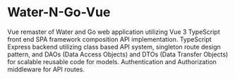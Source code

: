 # Water-N-Go-Vue
Vue remaster of Water and Go web application utilizing Vue 3 TypeScript front end SPA framework composition API implementation. TypeScript Express backend utilizing class based API system, singleton route design pattern, and DAOs (Data Access Objects) and DTOs (Data Transfer Objects) for scalable reusable code for models. Authentication and Authorization middleware for API routes.
